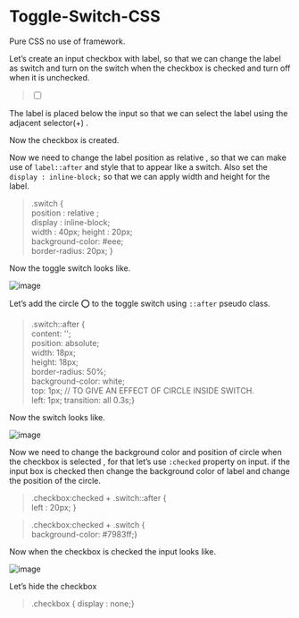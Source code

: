 # Toggle-Switch-CSS
Pure CSS no use of framework.

Let’s create an input checkbox with label, so that we can change the label as switch and turn on the switch when the checkbox is checked and turn off when it is unchecked.

> <input type="checkbox" id="toggle" class="checkbox" />
> <label for="toggle" class="switch"></label>

The label is placed below the input so that we can select the label using the adjacent selector(+) .

Now the checkbox is created.

Now we need to change the label position as relative , so that we can make use of `label::after` and style that to appear like a switch. Also set the `display : inline-block;` so that we can apply width and height for the label.

> .switch {    
> position : relative ;   
> display : inline-block;   
> width : 40px;
> height : 20px;   
> background-color: #eee;   
> border-radius: 20px; }

Now the toggle switch looks like.

![image](https://miro.medium.com/max/152/1*pGtWie1IeILVCikQpVrc9Q.png)

Let’s add the circle ⭕️ to the toggle switch using `::after` pseudo class.

>  .switch::after {  
>  content: '';  
>  position: absolute;  
>  width: 18px;  
>  height: 18px;  
>  border-radius: 50%;  
>  background-color: white;  
>  top: 1px; // TO GIVE AN EFFECT OF CIRCLE INSIDE SWITCH.  
>  left: 1px;  transition: all 0.3s;}

Now the switch looks like.

![image](https://miro.medium.com/max/152/1*93KYoh3icaZpR-LV4IL6mw.png)

Now we need to change the background color and position of circle when the checkbox is selected , for that let’s use `:checked` property on input. if the input box is checked then change the background color of label and change the position of the circle.

> .checkbox:checked + .switch::after {  
> left : 20px; }

> .checkbox:checked + .switch {  
> background-color: #7983ff;}

Now when the checkbox is checked the input looks like.

![image](https://miro.medium.com/max/152/1*5Qt_bSkxGd1uDOFjjs4bPQ.png)

Let’s hide the checkbox

> .checkbox { 
> display : none;}
